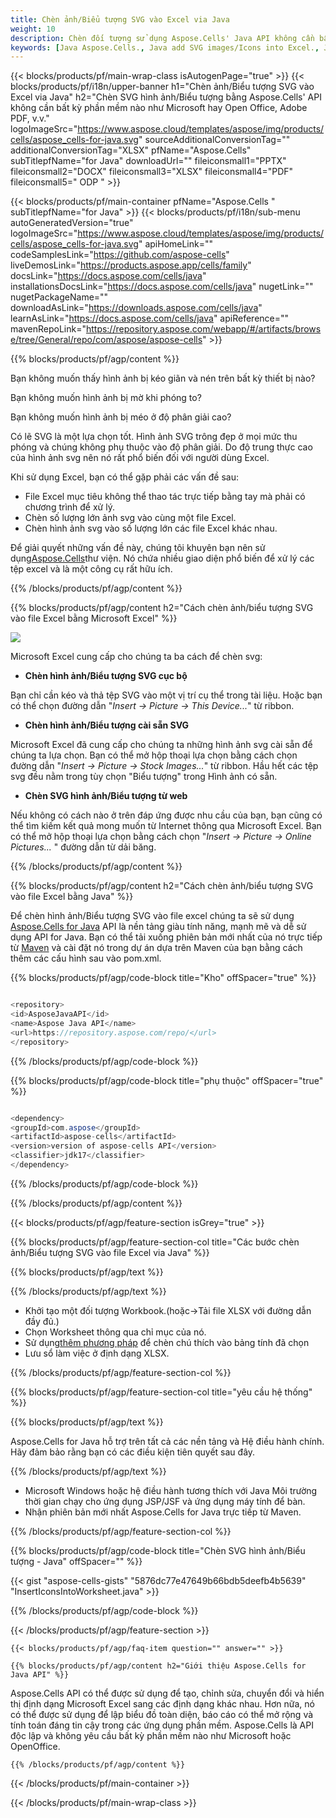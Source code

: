 ```yaml
---
title: Chèn ảnh/Biểu tượng SVG vào Excel via Java
weight: 10
description: Chèn đối tượng sử dụng Aspose.Cells' Java API không cần bất kỳ phần mềm nào như Microsoft hay Open Office, Adobe PDF, v.v.
keywords: [Java Aspose.Cells., Java add SVG images/Icons into Excel., Java insert SVG images/Icons into Excel., Java create SVG images/Icons in Excel]
---
```

{{< blocks/products/pf/main-wrap-class isAutogenPage="true" >}}
{{< blocks/products/pf/i18n/upper-banner h1="Chèn ảnh/Biểu tượng SVG vào Excel via Java" h2="Chèn SVG hình ảnh/Biểu tượng bằng Aspose.Cells\' API không cần bất kỳ phần mềm nào như Microsoft hay Open Office, Adobe PDF, v.v." logoImageSrc="https://www.aspose.cloud/templates/aspose/img/products/cells/aspose_cells-for-java.svg" sourceAdditionalConversionTag="" additionalConversionTag="XLSX" pfName="Aspose.Cells" subTitlepfName="for Java" downloadUrl="" fileiconsmall1="PPTX" fileiconsmall2="DOCX" fileiconsmall3="XLSX" fileiconsmall4="PDF" fileiconsmall5=" ODP " >}}

{{< blocks/products/pf/main-container pfName="Aspose.Cells " subTitlepfName="for Java" >}}
{{< blocks/products/pf/i18n/sub-menu autoGeneratedVersion="true" logoImageSrc="https://www.aspose.cloud/templates/aspose/img/products/cells/aspose_cells-for-java.svg" apiHomeLink="" codeSamplesLink="https://github.com/aspose-cells" liveDemosLink="https://products.aspose.app/cells/family" docsLink="https://docs.aspose.com/cells/java" installationsDocsLink="https://docs.aspose.com/cells/java" nugetLink="" nugetPackageName="" downloadAsLink="https://downloads.aspose.com/cells/java" learnAsLink="https://docs.aspose.com/cells/java" apiReference="" mavenRepoLink="https://repository.aspose.com/webapp/#/artifacts/browse/tree/General/repo/com/aspose/aspose-cells" >}}

{{% blocks/products/pf/agp/content %}}

Bạn không muốn thấy hình ảnh bị kéo giãn và nén trên bất kỳ thiết bị nào?

Bạn không muốn hình ảnh bị mờ khi phóng to?

Bạn không muốn hình ảnh bị méo ở độ phân giải cao?

Có lẽ SVG là một lựa chọn tốt. Hình ảnh SVG trông đẹp ở mọi mức thu phóng và chúng không phụ thuộc vào độ phân giải. Do độ trung thực cao của hình ảnh svg nên nó rất phổ biến đối với người dùng Excel.

Khi sử dụng Excel, bạn có thể gặp phải các vấn đề sau:

+ File Excel mục tiêu không thể thao tác trực tiếp bằng tay mà phải có chương trình để xử lý.
+ Chèn số lượng lớn ảnh svg vào cùng một file Excel.
+ Chèn hình ảnh svg vào số lượng lớn các file Excel khác nhau.

 Để giải quyết những vấn đề này, chúng tôi khuyên bạn nên sử dụng[Aspose.Cells](https://products.aspose.com/cells/)thư viện. Nó chứa nhiều giao diện phổ biến để xử lý các tệp excel và là một công cụ rất hữu ích.

{{% /blocks/products/pf/agp/content %}}

{{% blocks/products/pf/agp/content h2="Cách chèn ảnh/biểu tượng SVG vào file Excel bằng Microsoft Excel" %}}

![](/cells/vi/net/icons/insert-icons-to-excel/sample.png)

Microsoft Excel cung cấp cho chúng ta ba cách để chèn svg:

+  **Chèn hình ảnh/Biểu tượng SVG cục bộ**

Bạn chỉ cần kéo và thả tệp SVG vào một vị trí cụ thể trong tài liệu. Hoặc bạn có thể chọn đường dẫn "*Insert -> Picture -> This Device...*" từ ribbon.

+  **Chèn hình ảnh/Biểu tượng cài sẵn SVG**

Microsoft Excel đã cung cấp cho chúng ta những hình ảnh svg cài sẵn để chúng ta lựa chọn. Bạn có thể mở hộp thoại lựa chọn bằng cách chọn đường dẫn "*Insert -> Picture -> Stock Images...*" từ ribbon. Hầu hết các tệp svg đều nằm trong tùy chọn "Biểu tượng" trong Hình ảnh có sẵn.

+  **Chèn SVG hình ảnh/Biểu tượng từ web**

Nếu không có cách nào ở trên đáp ứng được nhu cầu của bạn, bạn cũng có thể tìm kiếm kết quả mong muốn từ Internet thông qua Microsoft Excel. Bạn có thể mở hộp thoại lựa chọn bằng cách chọn "*Insert -> Picture -> Online Pictures...* " đường dẫn từ dải băng.

{{% /blocks/products/pf/agp/content %}}

{{% blocks/products/pf/agp/content h2="Cách chèn ảnh/biểu tượng SVG vào file Excel bằng Java" %}}

 Để chèn hình ảnh/Biểu tượng SVG vào file excel chúng ta sẽ sử dụng
 [Aspose.Cells for Java](https://products.aspose.com/cells/java) 
 API là nền tảng giàu tính năng, mạnh mẽ và dễ sử dụng API for Java. Bạn có thể tải xuống phiên bản mới nhất của nó trực tiếp từ
 [Maven](https://repository.aspose.com/webapp/#/artifacts/browse/tree/General/repo/com/aspose/aspose-cells) 
 và cài đặt nó trong dự án dựa trên Maven của bạn bằng cách thêm các cấu hình sau vào pom.xml.

{{% blocks/products/pf/agp/code-block title="Kho" offSpacer="true" %}}

```cs

<repository>
<id>AsposeJavaAPI</id>
<name>Aspose Java API</name>
<url>https://repository.aspose.com/repo/</url>
</repository>

```

{{% /blocks/products/pf/agp/code-block %}}

{{% blocks/products/pf/agp/code-block title="phụ thuộc" offSpacer="true" %}}

```cs

<dependency>
<groupId>com.aspose</groupId>
<artifactId>aspose-cells</artifactId>
<version>version of aspose-cells API</version>
<classifier>jdk17</classifier>
</dependency>

```

{{% /blocks/products/pf/agp/code-block %}}

{{% /blocks/products/pf/agp/content %}}

{{< blocks/products/pf/agp/feature-section isGrey="true" >}}

{{% blocks/products/pf/agp/feature-section-col title="Các bước chèn ảnh/Biểu tượng SVG vào file Excel via Java" %}}

{{% blocks/products/pf/agp/text %}}

{{% /blocks/products/pf/agp/text %}}

+ Khởi tạo một đối tượng Workbook.(hoặc->Tải file XLSX với đường dẫn đầy đủ.)
+ Chọn Worksheet thông qua chỉ mục của nó.
 + Sử dụng[thêm phương pháp](https://reference.aspose.com/cells/java/com.aspose.cells/shapecollection/#addIcons-int-int-int-int-int-int-byte---byte---) để chèn chú thích vào bảng tính đã chọn
+ Lưu sổ làm việc ở định dạng XLSX.

{{% /blocks/products/pf/agp/feature-section-col %}}

{{% blocks/products/pf/agp/feature-section-col title="yêu cầu hệ thống" %}}

{{% blocks/products/pf/agp/text %}}

 Aspose.Cells for Java hỗ trợ trên tất cả các nền tảng và Hệ điều hành chính. Hãy đảm bảo rằng bạn có các điều kiện tiên quyết sau đây.

{{% /blocks/products/pf/agp/text %}}

- Microsoft Windows hoặc hệ điều hành tương thích với Java Môi trường thời gian chạy cho ứng dụng JSP/JSF và ứng dụng máy tính để bàn.
- Nhận phiên bản mới nhất Aspose.Cells for Java trực tiếp từ Maven.

{{% /blocks/products/pf/agp/feature-section-col %}}

{{% blocks/products/pf/agp/code-block title="Chèn SVG hình ảnh/Biểu tượng - Java" offSpacer="" %}}

{{< gist "aspose-cells-gists" "5876dc77e47649b66bdb5deefb4b5639" "InsertIconsIntoWorksheet.java" >}}

{{% /blocks/products/pf/agp/code-block %}}


{{< /blocks/products/pf/agp/feature-section >}}

    {{< blocks/products/pf/agp/faq-item question="" answer="" >}}
 

<!-- aboutfile Starts -->

    {{% blocks/products/pf/agp/content h2="Giới thiệu Aspose.Cells for Java API" %}}

 Aspose.Cells API có thể được sử dụng để tạo, chỉnh sửa, chuyển đổi và hiển thị định dạng Microsoft Excel sang các định dạng khác nhau. Hơn nữa, nó có thể được sử dụng để lập biểu đồ toàn diện, báo cáo có thể mở rộng và tính toán đáng tin cậy trong các ứng dụng phần mềm. Aspose.Cells là API độc lập và không yêu cầu bất kỳ phần mềm nào như Microsoft hoặc OpenOffice.


    {{% /blocks/products/pf/agp/content %}}

    


{{< /blocks/products/pf/main-container >}}
    
{{< /blocks/products/pf/main-wrap-class >}}
